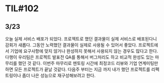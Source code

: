 # TIL#102

## 3/23

오늘 실제 서비스 배포가 되었다. 프로젝트로 했던 결과물이 실제 서비스로 배포된다니 감회가 새롭다. 그동안 노력했던 결과물이 실제로 사용될 수 있어서 좋았다. 프로젝트에서 기업에 요구사항에 맞지 않거나 완성하지 못해서 사용되지 않는 경우도 많다고 한다. 다행이 우리팀은 프로젝트 발표전 QA를 통해서 버그처리도 하고 비교적 완성도 있는 마무리를 했던 것 같다. 이번주 마무리로 멘토링 시간에 최정코드 리뷰와 기업 연계미팅만하면 모든 프로젝트가 끝날 것같다. 다음주 부터는 지금 까지 내가 했던 프로젝트를 리펙트링이나 좀더 나은 성능으로 재구성해보려고 한다. 